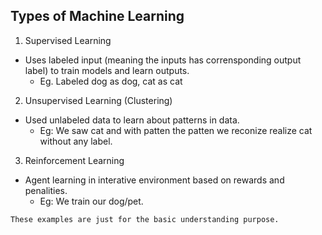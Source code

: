 ## Types of Machine Learning
1. Supervised Learning
- Uses labeled input (meaning the inputs has corrensponding output label) to train models and learn outputs.
    - Eg. Labeled dog as dog, cat as cat

2. Unsupervised Learning (Clustering)
- Used unlabeled data to learn about patterns in data.
    - Eg: We saw cat and with patten the patten we reconize realize cat without any label.
    
3. Reinforcement Learning 
- Agent learning in interative environment based on rewards and penalities.
    - Eg: We train our dog/pet.

`These examples are just for the basic understanding purpose.`
